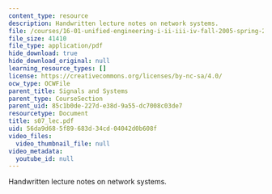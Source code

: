 ```yaml
---
content_type: resource
description: Handwritten lecture notes on network systems.
file: /courses/16-01-unified-engineering-i-ii-iii-iv-fall-2005-spring-2006/56da9d685f89683d34cd04042d0b608f_s07_lec.pdf
file_size: 41410
file_type: application/pdf
hide_download: true
hide_download_original: null
learning_resource_types: []
license: https://creativecommons.org/licenses/by-nc-sa/4.0/
ocw_type: OCWFile
parent_title: Signals and Systems
parent_type: CourseSection
parent_uid: 85c1b0de-227d-e38d-9a55-dc7008c03de7
resourcetype: Document
title: s07_lec.pdf
uid: 56da9d68-5f89-683d-34cd-04042d0b608f
video_files:
  video_thumbnail_file: null
video_metadata:
  youtube_id: null
---
```

Handwritten lecture notes on network systems.